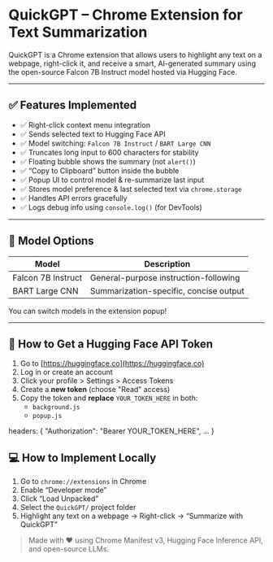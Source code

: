 # QuickGPT – Chrome Extension for Text Summarization

QuickGPT is a Chrome extension that allows users to highlight any text on a webpage, right-click it, and receive a smart, AI-generated summary using the open-source Falcon 7B Instruct model hosted via Hugging Face.

---

## ✅ Features Implemented

- ✅ Right-click context menu integration
- ✅ Sends selected text to Hugging Face API
- ✅ Model switching: `Falcon 7B Instruct` / `BART Large CNN`
- ✅ Truncates long input to 600 characters for stability
- ✅ Floating bubble shows the summary (not `alert()`)
- ✅ “Copy to Clipboard” button inside the bubble
- ✅ Popup UI to control model & re-summarize last input
- ✅ Stores model preference & last selected text via `chrome.storage`
- ✅ Handles API errors gracefully
- ✅ Logs debug info using `console.log()` (for DevTools)

---



## 🧠 Model Options

| Model              | Description                              |
|-------------------|------------------------------------------|
| Falcon 7B Instruct | General-purpose instruction-following    |
| BART Large CNN     | Summarization-specific, concise output   |

You can switch models in the extension popup!

---

## 🚀 How to Get a Hugging Face API Token

1. Go to [https://huggingface.co](https://huggingface.co)
2. Log in or create an account
3. Click your profile > Settings > Access Tokens
4. Create a **new token** (choose "Read" access)
5. Copy the token and **replace** `YOUR_TOKEN_HERE` in both:
   - `background.js`
   - `popup.js`

headers: {
  "Authorization": "Bearer YOUR_TOKEN_HERE",
  ...
}

## 💻 How to Implement Locally

1. Go to `chrome://extensions` in Chrome
2. Enable “Developer mode”
3. Click “Load Unpacked”
4. Select the `QuickGPT/` project folder
5. Highlight any text on a webpage → Right-click → “Summarize with QuickGPT”

> Made with ❤️ using Chrome Manifest v3, Hugging Face Inference API, and open-source LLMs.